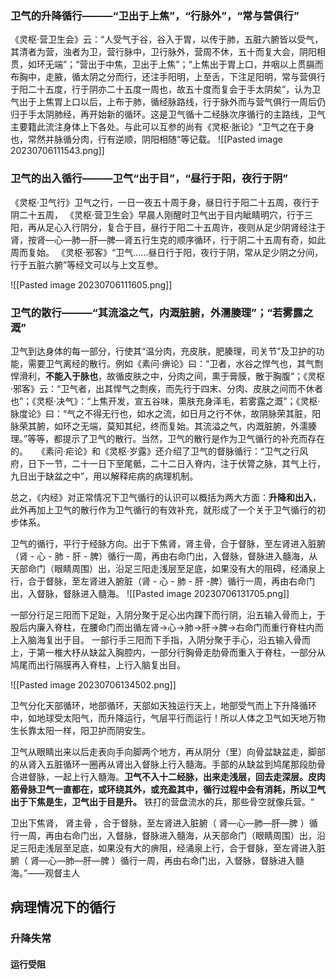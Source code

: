 
### 卫气的升降循行———“卫出于上焦”，“行脉外”，“常与营俱行”
《灵枢·营卫生会》云：“人受气于谷，谷入于胃，以传于肺，五脏六腑皆以受气，其清者为营，浊者为卫，营行脉中，卫行脉外，营周不休，五十而复大会，阴阳相贯，如环无端”；“营出于中焦，卫出于上焦”；“上焦出于胃上口，并咽以上贯膈而布胸中，走腋，循太阴之分而行，还注手阳明，上至舌，下注足阳明，常与营俱行于阳二十五度，行于阴亦二十五度一周也，故五十度而复会于手太阴矣”，认为卫气出于上焦胃上口以后，上布于肺，循经脉路线，行于脉外而与营气俱行一周后仍归于手太阴肺经，再开始新的循环。这是卫气循十二经脉次序循行的主路线，卫气主要籍此流注身体上下各处。与此可以互参的尚有《灵枢·胀论》“卫气之在于身也，常然并脉循分肉，行有逆顺，阴阳相随”等记载。
![[Pasted image 20230706111543.png]]

### 卫气的出入循行———卫气“出于目”，“昼行于阳，夜行于阴”
《灵枢·卫气行》卫气之行，一日一夜五十周于身，昼日行于阳二十五周，夜行于阴二十五周，
《灵枢·营卫生会》早晨人刚醒时卫气出于目内眦睛明穴，行于三阳，再从足心入行阴分，复合于目，昼行于阳二十五周许，夜则从足少阴肾经注于肾，按肾—心—肺—肝—脾—肾五行生克的顺序循环，行于阴二十五周有奇，如此周而复始。
《灵枢·邪客》“卫气……昼日行于阳，夜行于阴，常从足少阴之分间，行于五脏六腑”等经文可以与上文互参。　

![[Pasted image 20230706111605.png]]



### 卫气的散行———“其流溢之气，内溉脏腑，外濡腠理”；“若雾露之溉”

卫气到达身体的每一部分，行使其“温分肉，充皮肤，肥腠理，司关节”及卫护的功能，需要卫气离经的散行。例如《素问·痹论》曰：“卫者，水谷之悍气也，其气剽悍滑利，**不能入于脉也**，故循皮肤之中，分肉之间，熏于膏膜，散于胸腹”；《灵枢·邪客》云：“卫气者，出其悍气之剽疾，而先行于四末、分肉、皮肤之间而不休者也”；《灵枢·决气》：“上焦开发，宣五谷味，熏肤充身泽毛，若雾露之溉”；《灵枢·脉度论》曰：“气之不得无行也，如水之流，如日月之行不休，故阴脉荣其脏，阳脉荣其腑，如环之无端，莫知其纪，终而复始。其流溢之气，内溉脏腑，外濡腠理。”等等，都提示了卫气的散行。当然，卫气的散行是作为卫气循行的补充而存在的。　　《素问·疟论》和《灵枢·岁露》还介绍了卫气的督脉循行：“卫气之行风府，日下一节，二十一日下至尾骶，二十二日入脊内，注于伏膂之脉，其气上行，九日出于缺盆之中”，用以解释疟病的病理机制。　　



总之，《内经》对正常情况下卫气循行的认识可以概括为两大方面：**升降和出入**，此外再加上卫气的散行作为卫气循行的有效补充，就形成了一个关于卫气循行的初步体系。


卫气的循行，平行于经脉方向。出于下焦肾，肾主骨，合于督脉，至左肾进入脏腑（肾 - 心 - 肺 - 肝 - 脾）循行一周，再由右命门出，入督脉，督脉进入髓海，从天部命门（眼睛周围）出，沿足三阳走浅层至足底，如果没有大的阻碍，经涌泉上行，合于督脉，至左肾进入腑脏（肾 - 心 - 肺 - 肝 -脾）循行一周，再由右命门出，入督脉，督脉进入髓海。
![[Pasted image 20230706131705.png]]


一部分行足三阳而下足趾，入阴分聚于足心出内踝下而行阴，沿五输入骨而上，于股后内廉入脊柱，在腰命门而出循左肾→心→肺→肝→脾→右命门而重行脊柱内而上入脑海复出于目。
一部行手三阳而下手指，入阴分聚于手心，沿五输入骨而上，于第一椎大杼从缺盆入胸腔内，一部分行胸骨走肋骨而重入于脊柱，一部分从鸠尾而出行隔膜再入脊柱，上行入脑复出目。

![[Pasted image 20230706134502.png]]


卫气分化天部循环，地部循环，天部如天独运行天上，地部受气而上下升降循环中，如地球受太阳气，而升降运行，气层平行而运行！所以人体之卫气如天地万物生长靠太阳一样，阳卫护而阴安生。

卫气从眼睛出来以后走表向手向脚两个地方，再从阴分（里）向骨盆缺盆走，脚部的从肾入五脏循环一圈再从肾出入督脉上行入髓海。手部的从缺盆到鸠尾那段肋骨合进督脉，一起上行入髓海。**卫气不入十二经脉，出来走浅层，回去走深层。皮肉筋骨脉卫气一直都在，或环绕其外，或充盈其中，循行过程中会有消耗，所以卫气出于下焦是生，卫气出于目是升。** 铁打的营盘流水的兵，那些骨空就像兵营。“

卫出下焦肾， 肾主骨 ，合于督脉，至左肾进入脏腑（ 肾—心—肺—肝—脾 ）循行一周，再由右命门出，入督脉，督脉进入髓海，从天部命门（眼睛周围）出，沿足三阳走浅层至足底，如果没有大的痹阻，经涌泉上行，合于督脉，至左肾进入脏腑（ 肾—心—肺—肝—脾 ）循行一周，再由右命门出，入督脉，督脉进入髓海。”——观督主人


## 病理情况下的循行


### 升降失常

#### 运行受阻






